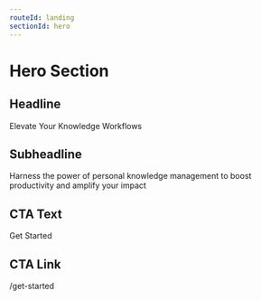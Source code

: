 ```yaml
---
routeId: landing
sectionId: hero
---
```

# Hero Section

## Headline
Elevate Your Knowledge Workflows

## Subheadline
Harness the power of personal knowledge management to boost productivity and amplify your impact

## CTA Text
Get Started

## CTA Link
/get-started
